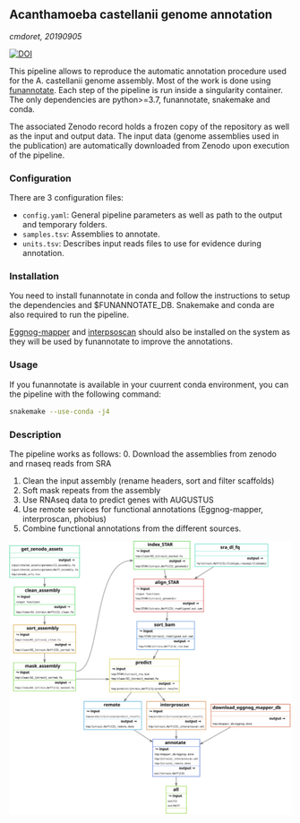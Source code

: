 ## Acanthamoeba castellanii genome annotation
*cmdoret, 20190905*

[![DOI](https://zenodo.org/badge/DOI/10.5281/zenodo.5541742.svg)](https://doi.org/10.5281/zenodo.5541742)

This pipeline allows to reproduce the automatic annotation procedure used for the A. castellanii genome assembly. Most of the work is done using [funannotate](https://github.com/nextgenusfs/funannotate). Each step of the pipeline is run inside a singularity container. The only dependencies are python>=3.7, funannotate, snakemake and conda.

The associated Zenodo record holds a frozen copy of the repository as well as the input and output data. The input data (genome assemblies used in the publication) are automatically downloaded from Zenodo upon execution of the pipeline.

### Configuration

There are 3 configuration files:
  * `config.yaml`: General pipeline parameters as well as path to the output and temporary folders.
  * `samples.tsv`: Assemblies to annotate.
  * `units.tsv`: Describes input reads files to use for evidence during annotation.

### Installation

You need to install funannotate in conda and follow the instructions to setup the dependencies and $FUNANNOTATE_DB.
Snakemake and conda are also required to run the pipeline. 

[Eggnog-mapper](https://github.com/eggnogdb/eggnog-mapper/wiki/eggNOG-mapper-v2#Installation) and [interpsoscan](https://github.com/ebi-pf-team/interproscan/wiki/HowToDownload) should also be installed on the system as they will be used by funannotate to improve the annotations.

### Usage

If you funannotate is available in your cuurrent conda environment, you can the pipeline with the following command:
```bash
snakemake --use-conda -j4
```

### Description

The pipeline works as follows:
  0. Download the assemblies from zenodo and rnaseq reads from SRA
  1. Clean the input assembly (rename headers, sort and filter scaffolds)
  2. Soft mask repeats from the assembly
  3. Use RNAseq data to predict genes with AUGUSTUS
  4. Use remote services for functional annotations (Eggnog-mapper, interproscan, phobius) 
  5. Combine functional annotations from the different sources.

![Pipeline steps](docs/filegraph.svg)

